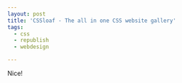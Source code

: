 ```yaml
---
layout: post
title: 'CSSloaf - The all in one CSS website gallery'
tags:
  - css
  - republish
  - webdesign

---
```


Nice!
